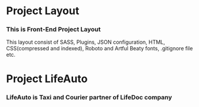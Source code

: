 # Project Layout
### This is Front-End Project Layout

This layout consist of SASS, Plugins, JSON configuration, HTML, CSS(compressed and indexed), Roboto and Artful Beaty fonts, .gitignore file etc.


# Project LifeAuto 
### LifeAuto is Taxi and Courier partner of LifeDoc company 

